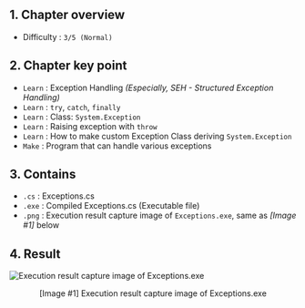 ## 1. Chapter overview
- Difficulty : `3/5 (Normal)`

## 2. Chapter key point
- `Learn` : Exception Handling *(Especially, SEH - Structured Exception Handling)*
- `Learn` : `try`, `catch`, `finally`
- `Learn` : Class: `System.Exception`
- `Learn` : Raising exception with `throw`
- `Learn` : How to make custom Exception Class deriving `System.Exception`
- `Make` : Program that can handle various exceptions

## 3. Contains
- `.cs` : Exceptions.cs
- `.exe` : Compiled Exceptions.cs (Executable file)
- `.png` : Execution result capture image of `Exceptions.exe`, same as _[Image #1]_ below

## 4. Result
![Execution result capture image of Exceptions.exe]()
<p align="center">[Image #1] Execution result capture image of Exceptions.exe</p>
